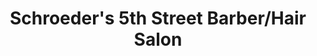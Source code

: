 ---
title: "Schroeder's 5th Street Barber/Hair Salon"
url: /logansport/schroeders-5th-street-barber-hair-salon/
shop: Friseur
---